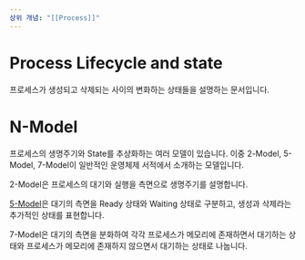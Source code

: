 ```yaml
---
상위 개념: "[[Process]]"
---
```

# Process Lifecycle and state
프로세스가 생성되고 삭제되는 사이의 변화하는 상태들을 설명하는 문서입니다.

# N-Model

프로세스의 생명주기와 State를 추상화하는 여러 모델이 있습니다. 이중 2-Model, 5-Model, 7-Model이 일반적인 운영체제 서적에서 소개하는 모델입니다.

2-Model은 프로세스의 대기와 실행을 측면으로 생명주기를 설명합니다.

[5-Model](5-Model%20Process%20State%20Diagram.md)은 대기의 측면을 Ready 상태와 Waiting 상태로 구분하고, 생성과 삭제라는 추가적인 상태를 표현합니다.

7-Model은 대기의 측면을 분화하여 각각 프로세스가 메모리에 존재하면서 대기하는 상태와 프로세스가 메모리에 존재하지 않으면서 대기하는 상태로 나눕니다.
